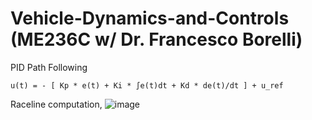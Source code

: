 # Vehicle-Dynamics-and-Controls (ME236C w/ Dr. Francesco Borelli)

PID Path Following
```
u(t) = - [ Kp * e(t) + Ki * ∫e(t)dt + Kd * de(t)/dt ] + u_ref
```

Raceline computation,
![image](https://github.com/user-attachments/assets/8049b7c8-4368-45f2-b36e-864aa22adbdd)
